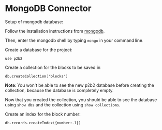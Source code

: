 # MongoDB Connector

Setup of mongodb database:

Follow the installation instructions from [mongodb](https://docs.mongodb.com/manual/administration/install-community/).

Then, enter the mongodb shell by typing `mongo` in your command line.

Create a database for the project:

```console
use p2b2
```

Create a collection for the blocks to be saved in:

```console
db.createCollection("blocks")
```

**Note**: You won't be able to see the new p2b2 database before creating the collection, because the database is completely empty.

Now that you created the collection, you should be able to see the database using `show dbs` and the collection using `show collections`.

Create an index for the block number:
```console
db.records.createIndex({number:-1})
```